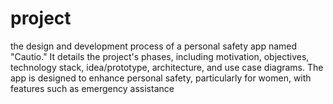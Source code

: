 # project
 the design and development process of a personal safety app named "Cautio." It details the project's phases, including motivation, objectives, technology stack, idea/prototype, architecture, and use case diagrams. The app is designed to enhance personal safety, particularly for women, with features such as emergency assistance
